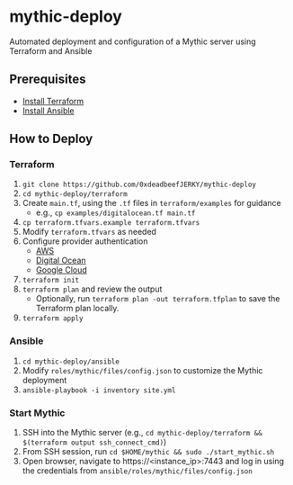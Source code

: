 # mythic-deploy
Automated deployment and configuration of a Mythic server using Terraform and Ansible

## Prerequisites 
* [Install Terraform](https://learn.hashicorp.com/tutorials/terraform/install-cli)
* [Install Ansible](https://docs.ansible.com/ansible/latest/installation_guide/intro_installation.html)

## How to Deploy
### Terraform
1. `git clone https://github.com/0xdeadbeefJERKY/mythic-deploy`
2. `cd mythic-deploy/terraform`
3. Create `main.tf`, using the `.tf` files in `terraform/examples` for guidance
   * e.g., `cp examples/digitalocean.tf main.tf`
4. `cp terraform.tfvars.example terraform.tfvars`
5. Modify `terraform.tfvars` as needed
6. Configure provider authentication
   * [AWS](https://registry.terraform.io/providers/hashicorp/aws/latest/docs#authentication)
   * [Digital Ocean](https://registry.terraform.io/providers/digitalocean/digitalocean/latest/docs#argument-reference)
   * [Google Cloud](https://registry.terraform.io/providers/hashicorp/google/latest/docs/guides/getting_started)
7. `terraform init`
8. `terraform plan` and review the output
   * Optionally, run `terraform plan -out terraform.tfplan` to save the Terraform plan locally.
9.  `terraform apply`

### Ansible
1. `cd mythic-deploy/ansible`
2. Modify `roles/mythic/files/config.json` to customize the Mythic deployment
3. `ansible-playbook -i inventory site.yml`

### Start Mythic
1. SSH into the Mythic server (e.g., `cd mythic-deploy/terraform && $(terraform output ssh_connect_cmd)`)
2. From SSH session, run `cd $HOME/mythic && sudo ./start_mythic.sh`
3. Open browser, navigate to https://<instance_ip>:7443 and log in using the credentials from `ansible/roles/mythic/files/config.json`